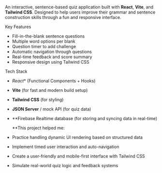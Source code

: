 An interactive, sentence-based quiz application built with **React**, **Vite**, and **Tailwind CSS**. Designed to help users improve their grammar and sentence construction skills through a fun and responsive interface.

Key Features

-  Fill-in-the-blank sentence questions
-  Multiple word options per blank
-  Question timer to add challenge
-  Automatic navigation through questions
-  Real-time feedback and score summary
-  Responsive design using Tailwind CSS


Tech Stack
- *React** (Functional Components + Hooks)
- **Vite** (for fast and modern build setup)
- **Tailwind CSS** (for styling)
- **JSON Server** / mock API (for quiz data)
- **Firebase Realtime database (for storing and syncing data in real-time)

  **This project helped me:

- Practice handling dynamic UI rendering based on structured data
- Implement timed user interaction and auto-navigation
- Create a user-friendly and mobile-first interface with Tailwind CSS
- Simulate real-world quiz logic and feedback systems

